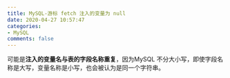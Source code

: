 ```yaml
---
title: MySQL-游标 fetch 注入的变量为 null
date: 2020-04-27 10:57:47
categories:
- MySQL
comments: false
---
```


可能是**注入的变量名与表的字段名称重复**，因为MySQL 不分大小写，即使字段名称是大写，变量名称是小写，也会被认为是同一个字符串。